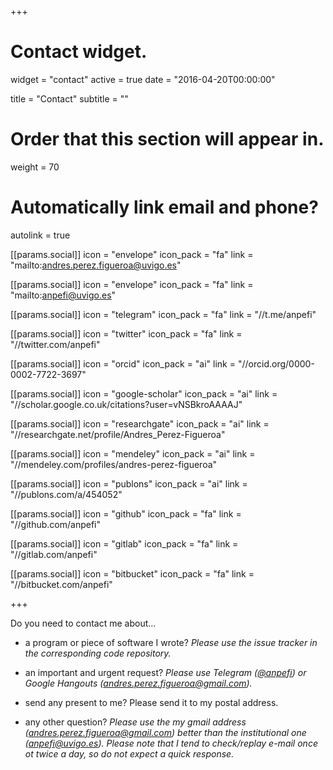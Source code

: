 +++
# Contact widget.
widget = "contact"
active = true
date = "2016-04-20T00:00:00"

title = "Contact"
subtitle = ""

# Order that this section will appear in.
weight = 70

# Automatically link email and phone?
autolink = true


  [[params.social]]
    icon = "envelope"
    icon_pack = "fa"
    link = "mailto:andres.perez.figueroa@uvigo.es"
    
  [[params.social]]
    icon = "envelope"
    icon_pack = "fa"
    link = "mailto:anpefi@uvigo.es" 
    
  [[params.social]]
    icon = "telegram"
    icon_pack = "fa"
    link = "//t.me/anpefi"  
    
  [[params.social]]
    icon = "twitter"
    icon_pack = "fa"
    link = "//twitter.com/anpefi"
    
  [[params.social]]
    icon = "orcid"
    icon_pack = "ai"
    link = "//orcid.org/0000-0002-7722-3697"

  [[params.social]]
    icon = "google-scholar"
    icon_pack = "ai"
    link = "//scholar.google.co.uk/citations?user=vNSBkroAAAAJ"

  [[params.social]]
    icon = "researchgate"
    icon_pack = "ai"
    link = "//researchgate.net/profile/Andres_Perez-Figueroa"
    
   [[params.social]]
    icon = "mendeley"
    icon_pack = "ai"
    link = "//mendeley.com/profiles/andres-perez-figueroa"
    
  [[params.social]]
    icon = "publons"
    icon_pack = "ai"
    link = "//publons.com/a/454052"

  [[params.social]]
    icon = "github"
    icon_pack = "fa"
    link = "//github.com/anpefi"
    
  [[params.social]]
    icon = "gitlab"
    icon_pack = "fa"
    link = "//gitlab.com/anpefi"
    
  [[params.social]]
    icon = "bitbucket"
    icon_pack = "fa"
    link = "//bitbucket.com/anpefi"



+++

Do you need to contact me about... 

 - a program or piece of software I wrote? *Please use the issue tracker in the corresponding code repository.*
 
 - an important and urgent request? *Please use Telegram ([@anpefi](https://t.me/anpefi)) or Google Hangouts (andres.perez.figueroa@gmail.com).*
 
 - send any present to me? Please send it to my postal address.
 
 - any other question? *Please use the my gmail address (andres.perez.figueroa@gmail.com) better than the institutional one (anpefi@uvigo.es). Please note that I tend to check/replay e-mail once ot twice a day, so do not expect a quick response.*



